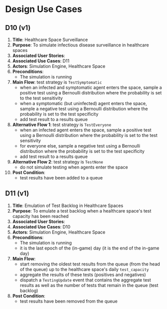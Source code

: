 # Design Use Cases

## D10 (v1)

1. **Title**: Healthcare Space Surveillance
2. **Purpose**: To simulate infectious disease surveillance in healthcare spaces
3. **Associated User Stories**:
4. **Associated Use Cases**: D11
5. **Actors**: Simulation Engine, Healthcare Space
6. **Preconditions**:
    - The simulation is running
7. **Main Flow**: test strategy is `TestSymptomatic`
    - when an infected and symptomatic agent enters the space, sample a positive test using a Bernoulli distribution where the probability is set to the test sensitivity
    - when a symptomatic (but uninfected) agent enters the space, sample a negative test using a Bernoulli distribution where the probability is set to the test specificity
    - add test result to a results queue
8. **Alternative Flow 1**: test strategy is `TestEveryone`
    - when an infected agent enters the space, sample a positive test using a Bernoulli distribution where the probability is set to the test sensitivity
    - for everyone else, sample a negative test using a Bernoulli distribution where the probability is set to the test specificity
    - add test result to a results queue
9. **Alternative Flow 2**: test strategy is `TestNone`
    - do not simulate testing when agents enter the space
10. **Post Condition**:
    - test results have been added to a queue

## D11 (v1)

1. **Title**: Emulation of Test Backlog in Healthcare Spaces
2. **Purpose**: To emulate a test backlog when a healthcare space's test capacity has been reached
3. **Associated User Stories**:
4. **Associated Use Cases**: D10
5. **Actors**: Simulation Engine, Healthcare Space
6. **Preconditions**:
    - The simulation is running
    - it is the last epoch of the (in-game) day (it is the end of the in-game day)
7. **Main Flow**:
    - start removing the oldest test results from the queue (from the head of the queue) up to the healthcare space's daily `test_capacity`
    - aggregate the results of these tests (positives and negatives)
    - dispatch a `TestingUpdate` event that contains the aggregate test results as well as the number of tests that remain in the queue (test backlog)
8. **Post Condition**:
    - test results have been removed from the queue
